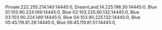 Private:222.255.214.140:14445:0,
DreamLand:14.225.198.30:14445:0,
Blue 01:103.90.224.149:14445:0,
Blue 02:103.225.90.132:14445:0,
Blue 03:103.90.224.149:14445:0,
Blue 04:103.90.225.132:14445:0,
Blue 05:45.119.81.28:14445:0,
Blue 06:45.119.81.51:14445:0,
